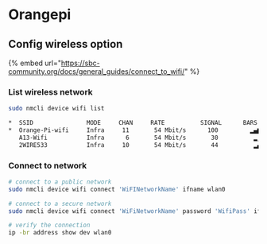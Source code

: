 # Orangepi

## Config wireless option

{% embed url="https://sbc-community.org/docs/general_guides/connect_to_wifi/" %}

### List wireless network

```sh
sudo nmcli device wifi list

*  SSID               MODE     CHAN     RATE          SIGNAL      BARS      SECURITY
*  Orange-Pi-wifi     Infra     11       54 Mbit/s      100         ▂▄▆█     --
   A13-Wifi           Infra      6       54 Mbit/s       30          ▂___    WPA1 WPA2
   2WIRE533           Infra     10       54 Mbit/s       44          ▂▄__    WPA1 WPA2
```

### Connect to network

```sh
# connect to a public network
sudo nmcli device wifi connect 'WiFINetworkName' ifname wlan0

# connect to a secure network
sudo nmcli device wifi connect 'WiFiNetworkName' password 'WifiPass' ifname wlan0

# verify the connection
ip -br address show dev wlan0
```

